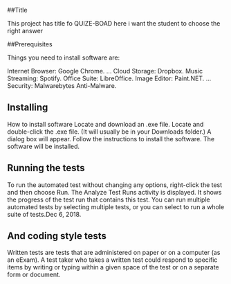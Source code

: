 ##Title

This project  has title fo QUIZE-BOAD here i want the student to choose the right answer

##Prerequisites

Things you need to install software are:

Internet Browser: Google Chrome. ...
Cloud Storage: Dropbox.
Music Streaming: Spotify.
Office Suite: LibreOffice.
Image Editor: Paint.NET. ...
Security: Malwarebytes Anti-Malware.

## Installing

How to install software
Locate and download an .exe file.
Locate and double-click the .exe file. (It will usually be in your Downloads folder.)
A dialog box will appear. Follow the instructions to install the software.
The software will be installed.

## Running the tests

To run the automated test without changing any options, right-click the test and then choose Run. The Analyze Test Runs activity is displayed. It shows the progress of the test run that contains this test. You can run multiple automated tests by selecting multiple tests, or you can select to run a whole suite of tests.Dec 6, 2018.

## And coding style tests
Written tests are tests that are administered on paper or on a computer (as an eExam). A test taker who takes a written test could respond to specific items by writing or typing within a given space of the test or on a separate form or document.
